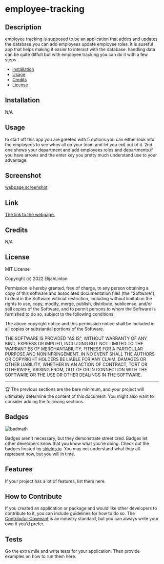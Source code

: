 # employee-tracking


## Description
employee tracking is supposed to be an application that addes and updates the database.you can add employees update employee roles. it is auseful app that helps making it easier to interact with the database. handling data can be quite diffult but with employee tracking you can do it with a few steps





- [Installation](#Installion)
- [Usage](#Usage.)
- [Credits](#project)
- [License](#Liscense)

## Installation

N/A

## Usage
to start off this app you are greeted with 5 options.you can either look into the employees to see whos all on your team and let you exit out of it. 2nd one shows your department and add employees roles and departments.if you have arrows and the  enter key you pretty much understand use to your advantage.

## Screenshot
[webpage screenshot](assets\workday.PNG)

## Link
[The link to the webpage.](https://elijahlinton.github.io/workday-calendar/)
## Credits

N/A

## License

MIT License

Copyright (c) 2022 ElijahLinton

Permission is hereby granted, free of charge, to any person obtaining a copy
of this software and associated documentation files (the "Software"), to deal
in the Software without restriction, including without limitation the rights
to use, copy, modify, merge, publish, distribute, sublicense, and/or sell
copies of the Software, and to permit persons to whom the Software is
furnished to do so, subject to the following conditions:

The above copyright notice and this permission notice shall be included in all
copies or substantial portions of the Software.

THE SOFTWARE IS PROVIDED "AS IS", WITHOUT WARRANTY OF ANY KIND, EXPRESS OR
IMPLIED, INCLUDING BUT NOT LIMITED TO THE WARRANTIES OF MERCHANTABILITY,
FITNESS FOR A PARTICULAR PURPOSE AND NONINFRINGEMENT. IN NO EVENT SHALL THE
AUTHORS OR COPYRIGHT HOLDERS BE LIABLE FOR ANY CLAIM, DAMAGES OR OTHER
LIABILITY, WHETHER IN AN ACTION OF CONTRACT, TORT OR OTHERWISE, ARISING FROM,
OUT OF OR IN CONNECTION WITH THE SOFTWARE OR THE USE OR OTHER DEALINGS IN THE
SOFTWARE.

---

🏆 The previous sections are the bare minimum, and your project will ultimately determine the content of this document. You might also want to consider adding the following sections.

## Badges

![badmath](https://img.shields.io/github/languages/top/nielsenjared/badmath)

Badges aren't necessary, but they demonstrate street cred. Badges let other developers know that you know what you're doing. Check out the badges hosted by [shields.io](https://shields.io/). You may not understand what they all represent now, but you will in time.

## Features

If your project has a lot of features, list them here.

## How to Contribute

If you created an application or package and would like other developers to contribute to it, you can include guidelines for how to do so. The [Contributor Covenant](https://www.contributor-covenant.org/) is an industry standard, but you can always write your own if you'd prefer.

## Tests

Go the extra mile and write tests for your application. Then provide examples on how to run them here.